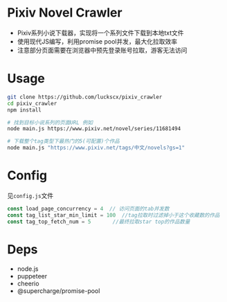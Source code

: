 # Pixiv Novel Crawler
- Pixiv系列小说下载器，实现将一个系列文件下载到本地txt文件
- 使用现代JS编写，利用promise pool并发，最大化拉取效率
- 注意部分页面需要在浏览器中预先登录账号拉取，游客无法访问

# Usage

```bash
git clone https://github.com/luckscx/pixiv_crawler
cd pixiv_crawler
npm install

# 找到目标小说系列的页面URL 例如 
node main.js https://www.pixiv.net/novel/series/11681494

# 下载整个tag类型下最热门的5(可配置)个作品 
node main.js "https://www.pixiv.net/tags/中文/novels?gs=1" 
```

# Config
见`config.js`文件
```js
const load_page_concurrency = 4  // 访问页面的tab并发数
const tag_list_star_min_limit = 100  //tag拉取时过滤掉小于这个收藏数的作品
const tag_top_fetch_num = 5       //最终拉取star top的作品数量
```

# Deps
- node.js
- puppeteer 
- cheerio
- @supercharge/promise-pool

